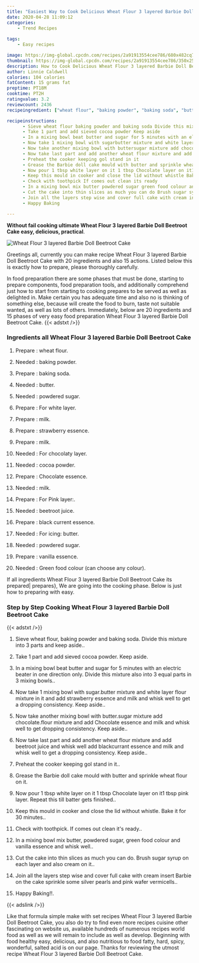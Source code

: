 ```yaml
---
title: "Easiest Way to Cook Delicious Wheat Flour 3 layered Barbie Doll Beetroot Cake"
date: 2020-04-28 11:09:12
categories:
    - Trend Recipes
    
tags:
    - Easy recipes

image: https://img-global.cpcdn.com/recipes/2a91913554cee786/680x482cq70/wheat-flour-3-layered-barbie-doll-beetroot-cake-recipe-main-photo.jpg
thumbnail: https://img-global.cpcdn.com/recipes/2a91913554cee786/350x250cq70/wheat-flour-3-layered-barbie-doll-beetroot-cake-recipe-main-photo.jpg
description: How to Cook Delicious Wheat Flour 3 layered Barbie Doll Beetroot Cake with 20 ingredients and 15 stages of easy cooking.
author: Linnie Caldwell
calories: 104 calories
fatContent: 15 grams fat
preptime: PT18M
cooktime: PT2H
ratingvalue: 3.2
reviewcount: 2436
recipeingredient: ["wheat flour", "baking powder", "baking soda", "butter", "powdered sugar", "For white layer", "milk", "strawberry essence", "milk", "For chocolaty layer", "cocoa powder", "Chocolate essence", "milk", "For Pink layer", "beetroot juice", "black current essence", "For icing butter", "powdered sugar", "vanilla essence", "Green food colour can choose any colour"]

recipeinstructions: 
      - Sieve wheat flour baking powder and baking soda Divide this mixture into 3 parts and keep aside 
      - Take 1 part and add sieved cocoa powder Keep aside 
      - In a mixing bowl beat butter and sugar for 5 minutes with an electric beater in one direction only Divide this mixture also into 3 equal parts in 3 mixing bowls 
      - Now take 1 mixing bowl with sugarbutter mixture and white layer flour mixture in it and add strawberry essence and milk and whisk well to get a dropping consistency Keep aside 
      - Now take another mixing bowl with buttersugar mixture add chocolateflour mixture and add Chocolate essence and milk and whisk well to get dropping consistency Keep aside 
      - Now take last part and add another wheat flour mixture and add beetroot juice and whisk well add blackcurrant essence and milk and whisk well to get a dropping consistency Keep aside 
      - Preheat the cooker keeping gol stand in it 
      - Grease the Barbie doll cake mould with butter and sprinkle wheat flour on it 
      - Now pour 1 tbsp white layer on it 1 tbsp Chocolate layer on it1 tbsp pink layer Repeat this till batter gets finished 
      - Keep this mould in cooker and close the lid without whistle Bake it for 30 minutes 
      - Check with toothpick If comes out clean its ready 
      - In a mixing bowl mix butter powdered sugar green food colour and vanilla essence and whisk well 
      - Cut the cake into thin slices as much you can do Brush sugar syrup on each layer and also cream on it 
      - Join all the layers step wise and cover full cake with cream insert Barbie on the cake sprinkle some silver pearls and pink wafer vermicells 
      - Happy Baking

---
```




**Without fail cooking ultimate Wheat Flour 3 layered Barbie Doll Beetroot Cake easy, delicious, practical**. 


![Wheat Flour 3 layered Barbie Doll Beetroot Cake](https://img-global.cpcdn.com/recipes/2a91913554cee786/680x482cq70/wheat-flour-3-layered-barbie-doll-beetroot-cake-recipe-main-photo.jpg "Wheat Flour 3 layered Barbie Doll Beetroot Cake")




Greetings all, currently you can make recipe Wheat Flour 3 layered Barbie Doll Beetroot Cake with 20 ingredients and also 15 actions. Listed below this is exactly how to prepare, please thoroughly carefully.

In food preparation there are some phases that must be done, starting to prepare components, food preparation tools, and additionally comprehend just how to start from starting to cooking prepares to be served as well as delighted in. Make certain you has adequate time and also no is thinking of something else, because will create the food to burn, taste not suitable wanted, as well as lots of others. Immediately, below are 20 ingredients and 15 phases of very easy food preparation Wheat Flour 3 layered Barbie Doll Beetroot Cake.
{{< adstxt />}}

### Ingredients all Wheat Flour 3 layered Barbie Doll Beetroot Cake


1. Prepare  : wheat flour.

1. Needed  : baking powder.

1. Prepare  : baking soda.

1. Needed  : butter.

1. Needed  : powdered sugar.

1. Prepare  : For white layer.

1. Prepare  : milk.

1. Prepare  : strawberry essence.

1. Prepare  : milk.

1. Needed  : For chocolaty layer.

1. Needed  : cocoa powder.

1. Prepare  : Chocolate essence.

1. Needed  : milk.

1. Prepare  : For Pink layer:.

1. Needed  : beetroot juice.

1. Prepare  : black current essence.

1. Needed  : For icing: butter.

1. Needed  : powdered sugar.

1. Prepare  : vanilla essence.

1. Needed  : Green food colour (can choose any colour).



If all ingredients Wheat Flour 3 layered Barbie Doll Beetroot Cake its prepared| prepares}, We are going into the cooking phase. Below is just how to preparing with easy.

### Step by Step Cooking Wheat Flour 3 layered Barbie Doll Beetroot Cake

{{< adstxt />}}


1. Sieve wheat flour, baking powder and baking soda. Divide this mixture into 3 parts and keep aside..



1. Take 1 part and add sieved cocoa powder. Keep aside.



1. In a mixing bowl beat butter and sugar for 5 minutes with an electric beater in one direction only. Divide this mixture also into 3 equal parts in 3 mixing bowls..



1. Now take 1 mixing bowl with sugar.butter mixture and white layer flour mixture in it and add strawberry essence and milk and whisk well to get a dropping consistency. Keep aside..



1. Now take another mixing bowl with butter.sugar mixture add chocolate.flour mixture and add Chocolate essence and milk and whisk well to get dropping consistency. Keep aside..



1. Now take last part and add another wheat flour mixture and add beetroot juice and whisk well add blackcurrant essence and milk and whisk well to get a dropping consistency. Keep aside..



1. Preheat the cooker keeping gol stand in it..



1. Grease the Barbie doll cake mould with butter and sprinkle wheat flour on it.



1. Now pour 1 tbsp white layer on it 1 tbsp Chocolate layer on it1 tbsp pink layer. Repeat this till batter gets finished..



1. Keep this mould in cooker and close the lid without whistle. Bake it for 30 minutes..



1. Check with toothpick. If comes out clean it&#39;s ready..



1. In a mixing bowl mix butter, powdered sugar, green food colour and vanilla essence and whisk well..



1. Cut the cake into thin slices as much you can do. Brush sugar syrup on each layer and also cream on it..



1. Join all the layers step wise and cover full cake with cream insert Barbie on the cake sprinkle some silver pearls and pink wafer vermicells..



1. Happy Baking!!.





{{< adslink />}}

Like that formula simple make with set recipes Wheat Flour 3 layered Barbie Doll Beetroot Cake, you also do try to find even more recipes cuisine other fascinating on website us, available hundreds of numerous recipes world food as well as we will remain to include as well as develop. Beginning with food healthy easy, delicious, and also nutritious to food fatty, hard, spicy, wonderful, salted acid is on our page. Thanks for reviewing the utmost recipe Wheat Flour 3 layered Barbie Doll Beetroot Cake.
